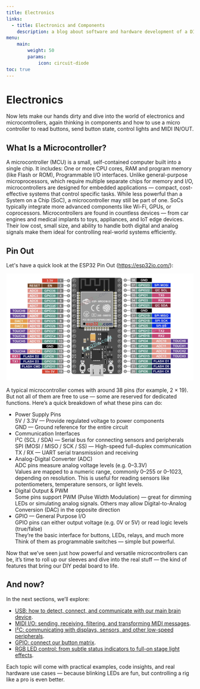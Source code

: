 ```yaml
---
title: Electronics
links:
  - title: Electronics and Components
    description: a blog about software and hardware development of a DIY pedal board
menu:
    main: 
        weight: 50
        params:
            icon: circuit-diode
toc: true
---
```

# Electronics

Now lets make our hands dirty and dive into the world of electronics and microcontrollers, again thinking in components
and how to use a micro controller to read buttons, send button state, control lights and MIDI IN/OUT.

## What Is a Microcontroller?

A microcontroller (MCU) is a small, self-contained computer built into a single chip. It includes:
One or more CPU cores, RAM and program memory (like Flash or ROM), Programmable I/O interfaces.
Unlike general-purpose microprocessors, which require multiple separate chips for memory and I/O,
microcontrollers are designed for embedded applications — compact, cost-effective systems that control specific tasks.
While less powerful than a System on a Chip (SoC), a microcontroller may still be part of one.
SoCs typically integrate more advanced components like Wi-Fi, GPUs, or coprocessors.
Microcontrollers are found in countless devices — from car engines and medical implants to toys, appliances,
and IoT edge devices. Their low cost, small size, and ability to handle both digital and analog signals make
them ideal for controlling real-world systems efficiently.

## Pin Out

Let's have a quick look at the ESP32 Pin Out (https://esp32io.com/):

![ESP32 Pin Out](ESP32_PinOut.png)

A typical microcontroller comes with around 38 pins (for example, 2 × 19).
But not all of them are free to use — some are reserved for dedicated functions.
Here’s a quick breakdown of what these pins can do:
- Power Supply Pins<br>
  5V / 3.3V — Provide regulated voltage to power components<br>
  GND — Ground reference for the entire circuit<br>
- Communication Interfaces<br>
  I²C (SCL / SDA) — Serial bus for connecting sensors and peripherals<br>
  SPI (MOSI / MISO / SCK / SS) — High-speed full-duplex communication<br>
  TX / RX — UART serial transmission and receiving<br>
- Analog-Digital Converter (ADC)<br>
  ADC pins measure analog voltage levels (e.g. 0–3.3V)<br>
  Values are mapped to a numeric range, commonly 0–255 or 0–1023, depending on resolution. 
  This is useful for reading sensors like potentiometers, temperature sensors, or light levels.<br>
- Digital Output & PWM<br>
  Some pins support PWM (Pulse Width Modulation) — great for dimming LEDs or simulating analog signals. 
  Others may allow Digital-to-Analog Conversion (DAC) in the opposite direction
- GPIO — General Purpose I/O<br>
  GPIO pins can either output voltage (e.g. 0V or 5V) or read logic levels (true/false)<br>
  They’re the basic interface for buttons, LEDs, relays, and much more<br>
  Think of them as programmable switches — simple but powerful.<br>

Now that we’ve seen just how powerful and versatile microcontrollers can be,
it’s time to roll up our sleeves and dive into the real stuff — the kind of features that bring our DIY pedal board
to life.

## And now?

In the next sections, we’ll explore:
- [USB: how to detect, connect, and communicate with our main brain device](/electronics/USB).
- [MIDI I/O: sending, receiving, filtering, and transforming MIDI messages](/electronics/MIDI_IO).
- [I²C: communicating with displays, sensors, and other low-speed peripherals](/electronics/I2C).
- [GPIO: connect our button matrix](/electronics/GPIO_button_matrix).
- [RGB LED control: from subtle status indicators to full-on stage light effects](/electronics/RGB_LED).

Each topic will come with practical examples, code insights, and real hardware use cases — because blinking LEDs are fun,
but controlling a rig like a pro is even better.


